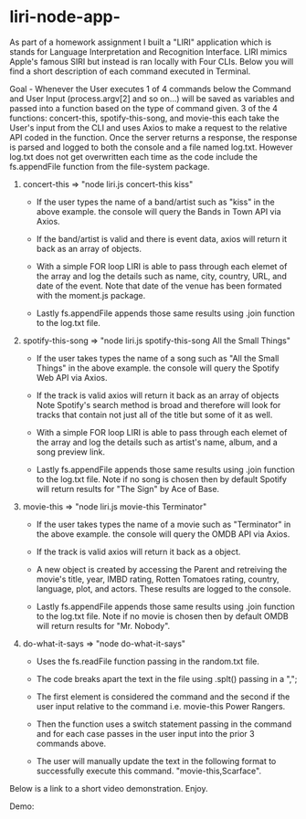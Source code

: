 # liri-node-app-

As part of a homework assignment I built a "LIRI" application which is stands for Language Interpretation and Recognition Interface. LIRI mimics Apple's famous SIRI but instead is ran locally with Four CLIs. Below you will find a short description of each command executed in Terminal. 


Goal - Whenever the User executes 1 of 4 commands below the Command and User Input (process.argv[2] and so on...) will be saved as variables and passed into a function based on the type of command given. 3 of the 4 functions: concert-this, spotify-this-song, and movie-this each take the User's input from the CLI and uses Axios to make a request to the relative API coded in the function. Once the server returns a response, the response is parsed and logged to both the console and a file named log.txt. However log.txt does not get overwritten each time as the code include the fs.appendFile function from the file-system package.


1. concert-this => "node liri.js concert-this kiss"
    - If the user types the name of a band/artist such as "kiss" in the above example. the console will query the Bands in Town      API via Axios.

    - If the band/artist is valid and there is event data, axios will return it back as an array of objects.

    - With a simple FOR loop LIRI is able to pass through each elemet of the array and log the details such as name, city, country,  URL, and date of the event. Note that date of the venue has been formated with the moment.js package.

    - Lastly fs.appendFile appends those same results using .join function to the log.txt file.

2. spotify-this-song => "node liri.js spotify-this-song All the Small Things"

    - If the user takes types the name of a song such as "All the Small Things" in the above example. the console will query the         Spotify Web API via Axios.

    - If the track is valid axios will return it back as an array of objects Note Spotify's search method is broad and therefore     will look for tracks that contain not just all of the title but some of it as well.

    - With a simple FOR loop LIRI is able to pass through each elemet of the array and log the details such as  artist's name,       album, and a song preview link. 

    - Lastly fs.appendFile appends those same results using .join function to the log.txt file. Note if no song is chosen then by    default Spotify will return results for "The Sign" by Ace of Base.


3. movie-this => "node liri.js movie-this Terminator"

    - If the user takes types the name of a movie such as "Terminator" in the above example. the console will query the OMDB API     via Axios.

    - If the track is valid axios will return it back as a object.

    - A new object is created by accessing the Parent and retreiving the movie's title, year, IMBD rating, Rotten Tomatoes rating, country, language, plot, and actors. These results are logged to the console.

    - Lastly fs.appendFile appends those same results using .join function to the log.txt file. Note if no movie is chosen then by   default OMDB will return results for "Mr. Nobody".


4. do-what-it-says => "node do-what-it-says"
 
    - Uses the fs.readFile function passing in the random.txt file.

    - The code breaks apart the text in the file using .splt() passing in a ",";

    - The first element is considered the command and the second if the user input relative to the command i.e. movie-this Power Rangers.

    - Then the function uses a switch statement passing in the command and for each case passes in the user input into the prior 3 commands above.

    - The user will manually update the text in the following format to successfully execute this command.
        "movie-this,Scarface".


Below is a link to a short video demonstration. Enjoy.

Demo: 


